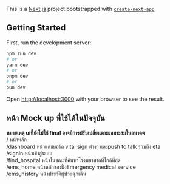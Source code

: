 This is a [Next.js](https://nextjs.org) project bootstrapped with [`create-next-app`](https://github.com/vercel/next.js/tree/canary/packages/create-next-app).

## Getting Started

First, run the development server:

```bash
npm run dev
# or
yarn dev
# or
pnpm dev
# or
bun dev
```

Open [http://localhost:3000](http://localhost:3000) with your browser to see the result.


## หน้า Mock up ที่ใช้ได้ในปัจจุบัน

**หมายเหตุ uiนี้ยังไม่ใช่ final อาจมีการปรับเปลี่ยนตามเหมาะสมในอนาคต**  
/               หน้าหลัก  
/dashboard      หน้าแดชบอร์ด vital sign ต่างๆ และpush to talk รวมถึง  eta  
/signin         หน้าเข้าสู่ระบบ  
/find_hospital  หน้าในขณะที่ค้นหาโรงพยาบาลที่ใกล้ที่สุด  
/ems_home       หน้าหลักของฝั่งEmergency medical service  
/ems_history    หน้าประวัติผู้ป่วยฉุกเฉิน  

